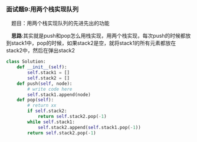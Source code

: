 ### 面试题9:用两个栈实现队列

&emsp;题目：用两个栈实现队列的先进先出的功能

&emsp;**思路**:其实就是push和pop怎么用栈实现，用两个栈实现，每次push的时候都放到stack1中，pop的时候，如果stack2是空，就将stack1的所有元素都放在stack2中，然后在弹出stack2


```python
class Solution:
    def __init__(self):
        self.stack1 = []
        self.stack2 = []
    def push(self, node):
        # write code here
        self.stack1.append(node)
    def pop(self):
        # return xx
        if self.stack2:
            return self.stack2.pop(-1)
        while self.stack1:
            self.stack2.append(self.stack1.pop(-1))
        return self.stack2.pop(-1)
```
